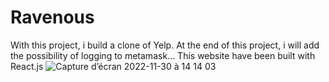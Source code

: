 # Ravenous

With this project, i build a clone of Yelp. At the end of this project, i will add the possibility of logging to metamask...
This website have been built with React.js
![Capture d’écran 2022-11-30 à 14 14 03](https://user-images.githubusercontent.com/26528026/204805634-4a84b6e9-52d2-4a54-90d7-bfb442f7ae8c.png)
